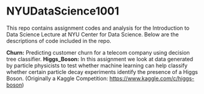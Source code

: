 # NYUDataScience1001

This repo contains assignment codes and analysis for the Introduction to Data Science Lecture at NYU Center for Data Science. 
Below are the descriptions of code included in the repo. 

__Churn:__ Predicting customer churn for a telecom company using decision tree classifier.
__Higgs_Boson:__ In this assignment we look at data generated by particle physicists to test whether machine learning can help classify whether certain particle decay experiments identify the presence of a Higgs Boson. (Originally a Kaggle Competition: https://www.kaggle.com/c/higgs-boson)
